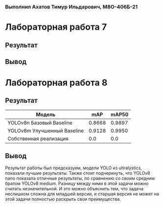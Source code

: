 ### Выполнил Ахатов Тимур Ильдарович, М8О-406Б-21

# Лабораторная работа 7
## Результат

## Вывод

# Лабораторная работа 8
## Результат
| Модель                                     | mAP | mAP50 |
| ------------------------------------------ | ------ | -------- |
| YOLOv8n Базовый Baseline                      | 0.8668 | 0.9897  |
| YOLOv8m Улучшенный Baseline                   | 0.9128 | 0.9950  |
| Собственная реализация                      | 0.0 | 0.0   |



## Вывод
Результат работы был предсказуем, модели YOLO из ultralystics, показали лучшие результаты. Также стоит подчеркнуть, что YOLOv8 nano показала отличные результаты, по сравнению со своим средним братом YOLOv8 medium. Разницу между ними в этой задачи можно считать незначительной. И это можно объяснить тем, что задача неслишком сложна для младшей версии, и старшая версия не может на этой задачи полностью раскрыть свои преимущества. 

